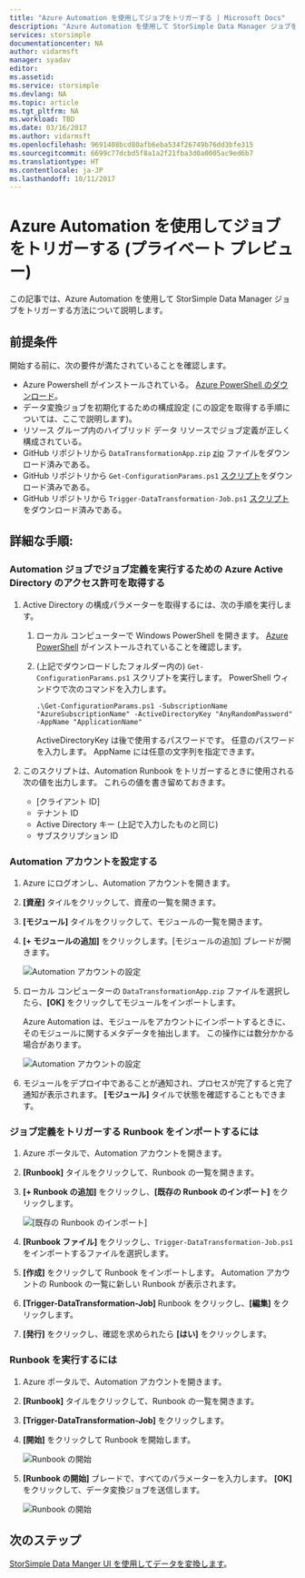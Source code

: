```yaml
---
title: "Azure Automation を使用してジョブをトリガーする | Microsoft Docs"
description: "Azure Automation を使用して StorSimple Data Manager ジョブをトリガーする方法について説明します (プライベート プレビュー)。"
services: storsimple
documentationcenter: NA
author: vidarmsft
manager: syadav
editor: 
ms.assetid: 
ms.service: storsimple
ms.devlang: NA
ms.topic: article
ms.tgt_pltfrm: NA
ms.workload: TBD
ms.date: 03/16/2017
ms.author: vidarmsft
ms.openlocfilehash: 9691408bcd80afb6eba534f26749b76dd3bfe315
ms.sourcegitcommit: 6699c77dcbd5f8a1a2f21fba3d0a0005ac9ed6b7
ms.translationtype: HT
ms.contentlocale: ja-JP
ms.lasthandoff: 10/11/2017
---
```

# <a name="use-azure-automation-to-trigger-a-job-private-preview"></a>Azure Automation を使用してジョブをトリガーする (プライベート プレビュー)

この記事では、Azure Automation を使用して StorSimple Data Manager ジョブをトリガーする方法について説明します。

## <a name="prerequisites"></a>前提条件

開始する前に、次の要件が満たされていることを確認します。

*   Azure Powershell がインストールされている。 [Azure PowerShell のダウンロード](https://azure.microsoft.com/documentation/articles/powershell-install-configure/)。
*   データ変換ジョブを初期化するための構成設定 (この設定を取得する手順については、ここで説明します)。
*   リソース グループ内のハイブリッド データ リソースでジョブ定義が正しく構成されている。
*   GitHub リポジトリから `DataTransformationApp.zip` [zip](https://github.com/Azure-Samples/storsimple-dotnet-data-manager-get-started/raw/master/Azure%20Automation%20For%20Data%20Manager/DataTransformationApp.zip) ファイルをダウンロード済みである。
*   GitHub リポジトリから `Get-ConfigurationParams.ps1` [スクリプト](https://github.com/Azure-Samples/storsimple-dotnet-data-manager-get-started/blob/master/Azure%20Automation%20For%20Data%20Manager/Get-ConfigurationParams.ps1)をダウンロード済みである。
*   GitHub リポジトリから `Trigger-DataTransformation-Job.ps1` [スクリプト](https://github.com/Azure-Samples/storsimple-dotnet-data-manager-get-started/blob/master/Azure%20Automation%20For%20Data%20Manager/Trigger-DataTransformation-Job.ps1)をダウンロード済みである。

## <a name="step-by-step"></a>詳細な手順:

### <a name="get-azure-active-directory-permissions-for-the-automation-job-to-run-the-job-definition"></a>Automation ジョブでジョブ定義を実行するための Azure Active Directory のアクセス許可を取得する

1. Active Directory の構成パラメーターを取得するには、次の手順を実行します。

    1. ローカル コンピューターで Windows PowerShell を開きます。 [Azure PowerShell](https://azure.microsoft.com/downloads/) がインストールされていることを確認します。
    1. (上記でダウンロードしたフォルダー内の) `Get-ConfigurationParams.ps1` スクリプトを実行します。 PowerShell ウィンドウで次のコマンドを入力します。

        ```
        .\Get-ConfigurationParams.ps1 -SubscriptionName "AzureSubscriptionName" -ActiveDirectoryKey "AnyRandomPassword" -AppName "ApplicationName"
         ```

        ActiveDirectoryKey は後で使用するパスワードです。 任意のパスワードを入力します。 AppName には任意の文字列を指定できます。

2. このスクリプトは、Automation Runbook をトリガーするときに使用される次の値を出力します。 これらの値を書き留めておきます。

    - [クライアント ID]
    - テナント ID
    - Active Directory キー (上記で入力したものと同じ)
    - サブスクリプション ID

### <a name="set-up-the-automation-account"></a>Automation アカウントを設定する

1. Azure にログオンし、Automation アカウントを開きます。
2. **[資産]** タイルをクリックして、資産の一覧を開きます。
3. **[モジュール]** タイルをクリックして、モジュールの一覧を開きます。
4. **[+ モジュールの追加]** をクリックします。[モジュールの追加] ブレードが開きます。

    ![Automation アカウントの設定](./media/storsimple-data-manager-job-using-automation/add-module1m.png)

5. ローカル コンピューターの `DataTransformationApp.zip` ファイルを選択したら、**[OK]** をクリックしてモジュールをインポートします。

   Azure Automation は、モジュールをアカウントにインポートするときに、そのモジュールに関するメタデータを抽出します。 この操作には数分かかる場合があります。

   ![Automation アカウントの設定](./media/storsimple-data-manager-job-using-automation/add-module2m.png)

   

6. モジュールをデプロイ中であることが通知され、プロセスが完了すると完了通知が表示されます。  **[モジュール]** タイルで状態を確認することもできます。

### <a name="to-import-the-runbook-that-triggers-the-job-definition"></a>ジョブ定義をトリガーする Runbook をインポートするには

1. Azure ポータルで、Automation アカウントを開きます。
2. **[Runbook]** タイルをクリックして、Runbook の一覧を開きます。
3. **[+ Runbook の追加]** をクリックし、**[既存の Runbook のインポート]** をクリックします。

   ![[既存の Runbook のインポート]](./media/storsimple-data-manager-job-using-automation/import-a-runbook.png)

4. **[Runbook ファイル]** をクリックし、`Trigger-DataTransformation-Job.ps1` をインポートするファイルを選択します。
5. **[作成]** をクリックして Runbook をインポートします。 Automation アカウントの Runbook の一覧に新しい Runbook が表示されます。
7. **[Trigger-DataTransformation-Job]** Runbook をクリックし、**[編集]** をクリックします。
8. **[発行]** をクリックし、確認を求められたら **[はい]** をクリックします。


### <a name="to-run-the-runbook"></a>Runbook を実行するには
1. Azure ポータルで、Automation アカウントを開きます。
2. **[Runbook]** タイルをクリックして、Runbook の一覧を開きます。
3. **[Trigger-DataTransformation-Job]** をクリックします。
4. **[開始]** をクリックして Runbook を開始します。

   ![Runbook の開始](./media/storsimple-data-manager-job-using-automation/run-runbook1m.png)

5. **[Runbook の開始]** ブレードで、すべてのパラメーターを入力します。 **[OK]** をクリックして、データ変換ジョブを送信します。

   ![Runbook の開始](./media/storsimple-data-manager-job-using-automation/run-runbook2m.png)


## <a name="next-steps"></a>次のステップ

[StorSimple Data Manger UI を使用してデータを変換します](storsimple-data-manager-ui.md)。